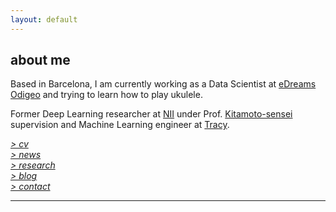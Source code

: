 ```yaml
---
layout: default
---
```


## about me

Based in Barcelona, I am currently working as a Data Scientist at [eDreams Odigeo](https://www.edreamsodigeo.com/) and trying to learn how to play ukulele.

Former Deep Learning researcher at [NII](www.nii.ac.jp/en/) under Prof. [Kitamoto-sensei](http://www.nii.ac.jp/en/faculty/digital_content/kitamoto_asanobu/) supervision and Machine Learning engineer at [Tracy](https://www.linkedin.com/company/tracy). 

[*> cv*](cv.md) <br/>
[*> news*](news.md) <br/>
[*> research*](research.md) <br/>
[*> blog*](https://medium.com/@lucasrg) <br/>
[*> contact*](contact.md)

<hr>
<a href="http://linkedin.com/in/lucasrodes"><i class='fa fa-linkedin'></i></a>
&nbsp; &nbsp;
<a href="http://twitter.com/lucasrodesg"><i class='fa fa-twitter'></i></a>
&nbsp; &nbsp;
<a href="http://github.com/lucasrodes"><i class='fa fa-github'></i></a>

